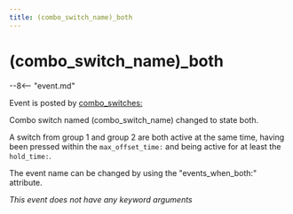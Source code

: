 ```yaml
---
title: (combo_switch_name)_both
---
```


# (combo_switch_name)\_both


--8<-- "event.md"

Event is posted by [combo_switches:](../config/combo_switches.md)

Combo switch named (combo_switch_name) changed to state both.

A switch from group 1 and group 2 are both active at the same time,
having been pressed within the `max_offset_time:` and being active for
at least the `hold_time:`.

The event name can be changed by using the "events_when_both:"
attribute.

*This event does not have any keyword arguments*

